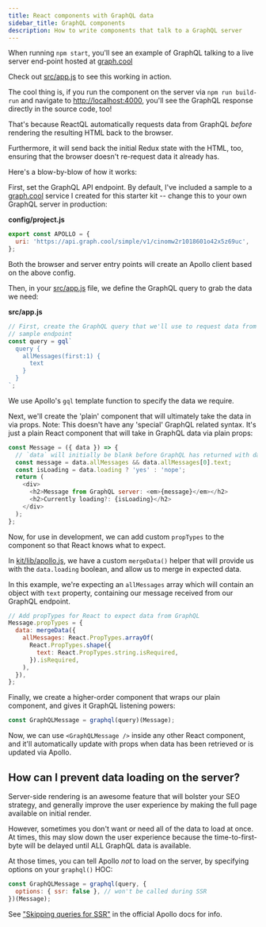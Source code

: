 ```yaml
---
title: React components with GraphQL data
sidebar_title: GraphQL components
description: How to write components that talk to a GraphQL server
---
```


When running `npm start`, you'll see an example of GraphQL talking to a live server end-point hosted at [graph.cool](https://www.graph.cool/)

Check out [src/app.js](https://github.com/reactql/kit/blob/master/src/app.js) to see this working in action.

The cool thing is, if you run the component on the server via `npm run build-run` and navigate to [http://localhost:4000](http://localhost:4000), you'll see the GraphQL response directly in the source code, too!

That's because ReactQL automatically requests data from GraphQL _before_ rendering the resulting HTML back to the browser.

Furthermore, it will send back the initial Redux state with the HTML, too, ensuring that the browser doesn't re-request data it already has.

Here's a blow-by-blow of how it works:

First, set the GraphQL API endpoint.  By default, I've included a sample to a [graph.cool](https://www.graph.cool/) service I created for this starter kit -- change this to your own GraphQL server in production:

**config/project.js**
```js
export const APOLLO = {
  uri: 'https://api.graph.cool/simple/v1/cinomw2r1018601o42x5z69uc',
};
```

Both the browser and server entry points will create an Apollo client based on the above config.

Then, in your [src/app.js](https://github.com/reactql/kit/blob/master/src/app.js) file, we define the GraphQL query to grab the data we need:

**src/app.js**
```js
// First, create the GraphQL query that we'll use to request data from our
// sample endpoint
const query = gql`
  query {
    allMessages(first:1) {
      text
    }
  }
`;
```

We use Apollo's `gql` template function to specify the data we require.

Next, we'll create the 'plain' component that will ultimately take the data in via props. Note: This doesn't have any 'special' GraphQL related syntax. It's just a plain React component that will take in GraphQL data via plain props:

```js
const Message = ({ data }) => {
  // `data` will initially be blank before GraphQL has returned with data, so test it exists
  const message = data.allMessages && data.allMessages[0].text;
  const isLoading = data.loading ? 'yes' : 'nope';
  return (
    <div>
      <h2>Message from GraphQL server: <em>{message}</em></h2>
      <h2>Currently loading?: {isLoading}</h2>
    </div>
  );
};
```

Now, for use in development, we can add custom `propTypes` to the component so that React knows what to expect.

In [kit/lib/apollo.js](https://github.com/reactql/kit/blob/master/kit/lib/apollo.js), we have a custom `mergeData()` helper that will provide us with the `data.loading` boolean, and allow us to merge in expected data.

In this example, we're expecting an `allMessages` array which will contain an object with `text` property, containing our message received from our GraphQL endpoint.

```js
// Add propTypes for React to expect data from GraphQL
Message.propTypes = {
  data: mergeData({
    allMessages: React.PropTypes.arrayOf(
      React.PropTypes.shape({
        text: React.PropTypes.string.isRequired,
      }).isRequired,
    ),
  }),
};
```

Finally, we create a higher-order component that wraps our plain component, and gives it GraphQL listening powers:

```js
const GraphQLMessage = graphql(query)(Message);
```

Now, we can use `<GraphQLMessage />` inside any other React component, and it'll automatically update with props when data has been retrieved or is updated via Apollo.

## How can I prevent data loading on the server?

Server-side rendering is an awesome feature that will bolster your SEO strategy, and generally improve the user experience by making the full page available on initial render.

However, sometimes you don't want or need all of the data to load at once. At times, this may slow down the user experience because the time-to-first-byte will be delayed until ALL GraphQL data is available.

At those times, you can tell Apollo _not_ to load on the server, by specifying options on your `graphql()` HOC:

```js
const GraphQLMessage = graphql(query, {
  options: { ssr: false }, // won't be called during SSR
})(Message);
```

See ["Skipping queries for SSR"](http://dev.apollodata.com/react/server-side-rendering.html#skip-for-ssr) in the official Apollo docs for info.
